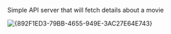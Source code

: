 Simple API server that will fetch details about a movie 


![{892F1ED3-79BB-4655-949E-3AC27E64E743}](https://github.com/user-attachments/assets/b5bf0316-a044-413a-96f7-46fb620635e5)
